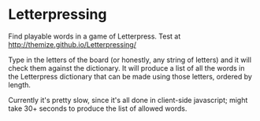 # Letterpressing
Find playable words in a game of Letterpress. Test at http://themize.github.io/Letterpressing/

Type in the letters of the board (or honestly, any string of letters) and it will check them against the dictionary. It will produce a list of all the words in the Letterpress dictionary that can be made using those letters, ordered by length.

Currently it's pretty slow, since it's all done in client-side javascript; might take 30+ seconds to produce the list of allowed words.